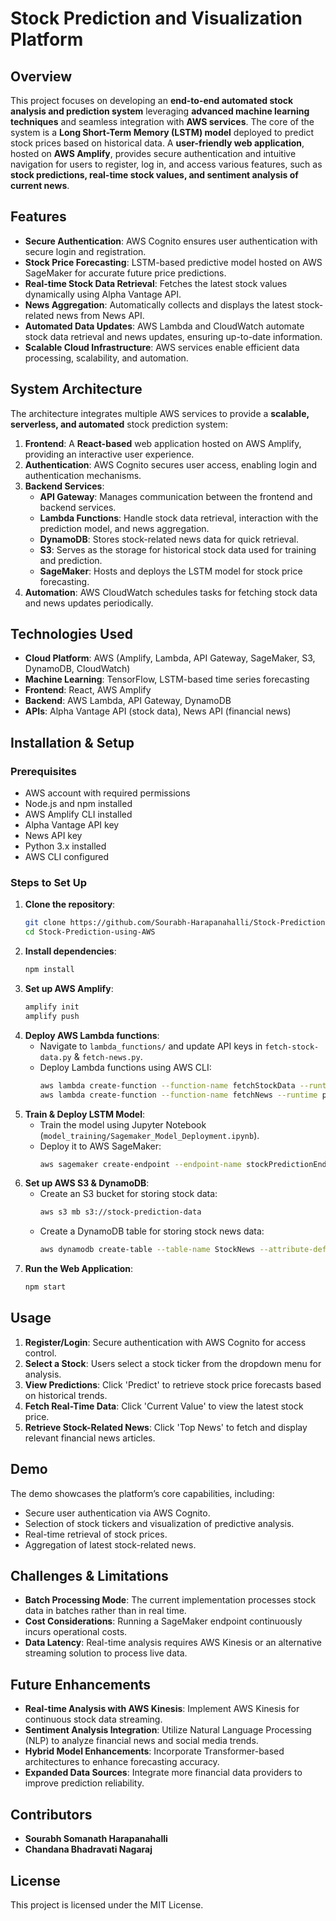 # Stock Prediction and Visualization Platform

## Overview
This project focuses on developing an **end-to-end automated stock analysis and prediction system** leveraging **advanced machine learning techniques** and seamless integration with **AWS services**. The core of the system is a **Long Short-Term Memory (LSTM) model** deployed to predict stock prices based on historical data. A **user-friendly web application**, hosted on **AWS Amplify**, provides secure authentication and intuitive navigation for users to register, log in, and access various features, such as **stock predictions, real-time stock values, and sentiment analysis of current news**.

## Features
- **Secure Authentication**: AWS Cognito ensures user authentication with secure login and registration.
- **Stock Price Forecasting**: LSTM-based predictive model hosted on AWS SageMaker for accurate future price predictions.
- **Real-time Stock Data Retrieval**: Fetches the latest stock values dynamically using Alpha Vantage API.
- **News Aggregation**: Automatically collects and displays the latest stock-related news from News API.
- **Automated Data Updates**: AWS Lambda and CloudWatch automate stock data retrieval and news updates, ensuring up-to-date information.
- **Scalable Cloud Infrastructure**: AWS services enable efficient data processing, scalability, and automation.

## System Architecture
The architecture integrates multiple AWS services to provide a **scalable, serverless, and automated** stock prediction system:

1. **Frontend**: A **React-based** web application hosted on AWS Amplify, providing an interactive user experience.
2. **Authentication**: AWS Cognito secures user access, enabling login and authentication mechanisms.
3. **Backend Services**:
   - **API Gateway**: Manages communication between the frontend and backend services.
   - **Lambda Functions**: Handle stock data retrieval, interaction with the prediction model, and news aggregation.
   - **DynamoDB**: Stores stock-related news data for quick retrieval.
   - **S3**: Serves as the storage for historical stock data used for training and prediction.
   - **SageMaker**: Hosts and deploys the LSTM model for stock price forecasting.
4. **Automation**: AWS CloudWatch schedules tasks for fetching stock data and news updates periodically.

## Technologies Used
- **Cloud Platform**: AWS (Amplify, Lambda, API Gateway, SageMaker, S3, DynamoDB, CloudWatch)
- **Machine Learning**: TensorFlow, LSTM-based time series forecasting
- **Frontend**: React, AWS Amplify
- **Backend**: AWS Lambda, API Gateway, DynamoDB
- **APIs**: Alpha Vantage API (stock data), News API (financial news)

## Installation & Setup
### Prerequisites
- AWS account with required permissions
- Node.js and npm installed
- AWS Amplify CLI installed
- Alpha Vantage API key
- News API key
- Python 3.x installed
- AWS CLI configured

### Steps to Set Up
1. **Clone the repository**:
   ```sh
   git clone https://github.com/Sourabh-Harapanahalli/Stock-Prediction-using-AWS.git
   cd Stock-Prediction-using-AWS
   ```
2. **Install dependencies**:
   ```sh
   npm install
   ```
3. **Set up AWS Amplify**:
   ```sh
   amplify init
   amplify push
   ```
4. **Deploy AWS Lambda functions**:
   - Navigate to `lambda_functions/` and update API keys in `fetch-stock-data.py` & `fetch-news.py`.
   - Deploy Lambda functions using AWS CLI:
     ```sh
     aws lambda create-function --function-name fetchStockData --runtime python3.x --role <IAM_ROLE> --handler fetch-stock-data.lambda_handler --zip-file fileb://fetch-stock-data.zip
     aws lambda create-function --function-name fetchNews --runtime python3.x --role <IAM_ROLE> --handler fetch-news.lambda_handler --zip-file fileb://fetch-news.zip
     ```
5. **Train & Deploy LSTM Model**:
   - Train the model using Jupyter Notebook (`model_training/Sagemaker_Model_Deployment.ipynb`).
   - Deploy it to AWS SageMaker:
     ```sh
     aws sagemaker create-endpoint --endpoint-name stockPredictionEndpoint --endpoint-config-name stockModelConfig
     ```
6. **Set up AWS S3 & DynamoDB**:
   - Create an S3 bucket for storing stock data:
     ```sh
     aws s3 mb s3://stock-prediction-data
     ```
   - Create a DynamoDB table for storing stock news data:
     ```sh
     aws dynamodb create-table --table-name StockNews --attribute-definitions AttributeName=StockSymbol,AttributeType=S --key-schema AttributeName=StockSymbol,KeyType=HASH --billing-mode PAY_PER_REQUEST
     ```
7. **Run the Web Application**:
   ```sh
   npm start
   ```

## Usage
1. **Register/Login**: Secure authentication with AWS Cognito for access control.
2. **Select a Stock**: Users select a stock ticker from the dropdown menu for analysis.
3. **View Predictions**: Click 'Predict' to retrieve stock price forecasts based on historical trends.
4. **Fetch Real-Time Data**: Click 'Current Value' to view the latest stock price.
5. **Retrieve Stock-Related News**: Click 'Top News' to fetch and display relevant financial news articles.

## Demo
The demo showcases the platform’s core capabilities, including:
- Secure user authentication via AWS Cognito.
- Selection of stock tickers and visualization of predictive analysis.
- Real-time retrieval of stock prices.
- Aggregation of latest stock-related news.

## Challenges & Limitations
- **Batch Processing Mode**: The current implementation processes stock data in batches rather than in real time.
- **Cost Considerations**: Running a SageMaker endpoint continuously incurs operational costs.
- **Data Latency**: Real-time analysis requires AWS Kinesis or an alternative streaming solution to process live data.

## Future Enhancements
- **Real-time Analysis with AWS Kinesis**: Implement AWS Kinesis for continuous stock data streaming.
- **Sentiment Analysis Integration**: Utilize Natural Language Processing (NLP) to analyze financial news and social media trends.
- **Hybrid Model Enhancements**: Incorporate Transformer-based architectures to enhance forecasting accuracy.
- **Expanded Data Sources**: Integrate more financial data providers to improve prediction reliability.

## Contributors
- **Sourabh Somanath Harapanahalli**
- **Chandana Bhadravati Nagaraj**

## License
This project is licensed under the MIT License.

